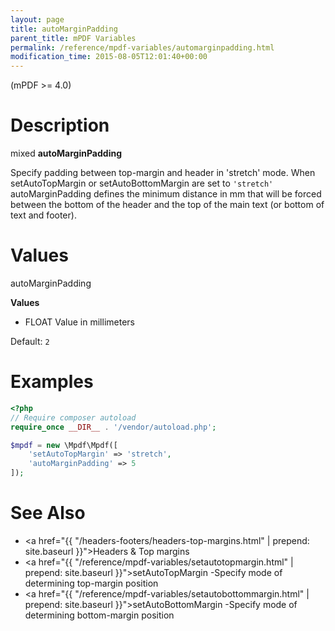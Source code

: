 ```yaml
---
layout: page
title: autoMarginPadding
parent_title: mPDF Variables
permalink: /reference/mpdf-variables/automarginpadding.html
modification_time: 2015-08-05T12:01:40+00:00
---
```


(mPDF >= 4.0)

# Description

mixed **autoMarginPadding**

Specify padding between top-margin and header in 'stretch' mode. When <span class="parameter">setAutoTopMargin</span> 
or <span class="parameter">setAutoBottomMargin</span> are set to `'stretch'` <span class="parameter">autoMarginPadding</span> 
defines the minimum distance in mm that will be forced between the bottom of the header and the top of the main 
text (or bottom of text and footer).

# Values

<span class="parameter">autoMarginPadding</span> 

**Values**

* <span class="smallblock">FLOAT</span> Value in millimeters

Default: `2`

# Examples

```php
<?php
// Require composer autoload
require_once __DIR__ . '/vendor/autoload.php';

$mpdf = new \Mpdf\Mpdf([
    'setAutoTopMargin' => 'stretch',
    'autoMarginPadding' => 5
]);

```

# See Also

* <a href="{{ "/headers-footers/headers-top-margins.html" | prepend: site.baseurl }}">Headers & Top margins </a>
* <a href="{{ "/reference/mpdf-variables/setautotopmargin.html" | prepend: site.baseurl }}">setAutoTopMargin</a> -Specify mode of determining top-margin position
* <a href="{{ "/reference/mpdf-variables/setautobottommargin.html" | prepend: site.baseurl }}">setAutoBottomMargin</a> -Specify mode of determining bottom-margin position

